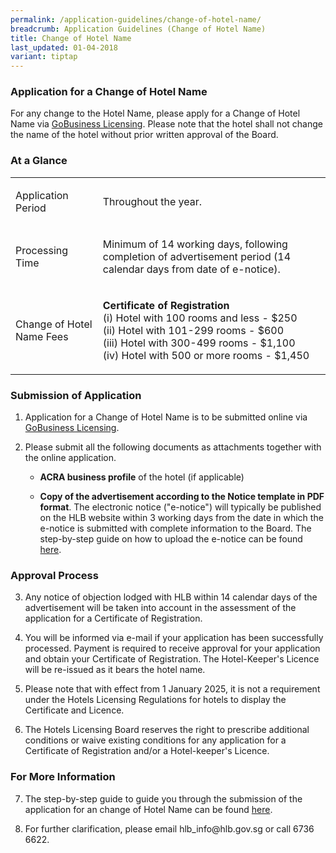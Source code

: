 ```yaml
---
permalink: /application-guidelines/change-of-hotel-name/
breadcrumb: Application Guidelines (Change of Hotel Name)
title: Change of Hotel Name
last_updated: 01-04-2018
variant: tiptap
---
```

<h3><strong>Application for a Change of Hotel Name</strong></h3>
<p>For any change to the Hotel Name, please apply for a Change of Hotel Name
via <a href="https://dashboard.gobusiness.gov.sg/login" rel="noopener noreferrer nofollow" target="_blank">GoBusiness Licensing</a>.
Please note that the hotel shall not change the name of the hotel without
prior written approval of the Board.</p>
<h3><strong>At a Glance</strong></h3>
<table style="minWidth: 50px">
<colgroup>
<col>
<col>
</colgroup>
<tbody>
<tr>
<td rowspan="1" colspan="1">
<p>Application Period</p>
</td>
<td rowspan="1" colspan="1">
<p>Throughout the year.</p>
</td>
</tr>
<tr>
<td rowspan="1" colspan="1">
<p>Processing Time</p>
</td>
<td rowspan="1" colspan="1">
<p>Minimum of 14 working days, following completion of advertisement period
(14 calendar days from date of e-notice).</p>
</td>
</tr>
<tr>
<td rowspan="1" colspan="1">
<p>Change of Hotel Name Fees</p>
</td>
<td rowspan="1" colspan="1">
<p><strong>Certificate of Registration</strong> 
<br>(i) Hotel with 100 rooms and less - $250
<br>(ii) Hotel with 101-299 rooms - $600
<br>(iii) Hotel with 300-499 rooms - $1,100
<br>(iv) Hotel with 500 or more rooms - $1,450
<br>
</p>
</td>
</tr>
</tbody>
</table>
<h3><strong>Submission of Application</strong></h3>
<ol>
<li>
<p>Application for a Change of Hotel Name is to be submitted online via
<a href="https://www.gobusiness.gov.sg/licences" rel="noopener noreferrer nofollow" target="_blank">GoBusiness Licensing</a>.</p>
</li>
<li>
<p>Please submit all the following documents as attachments together with
the online application.</p>
<ul data-tight="true" class="tight">
<li>
<p><strong>ACRA business profile</strong> of the hotel (if applicable)</p>
</li>
<li>
<p><strong>Copy of the advertisement according to the Notice template in PDF format</strong>.
The electronic notice ("e-notice") will typically be published on the HLB
website within 3 working days from the date in which the e-notice is submitted
with complete information to the Board. The step-by-step guide on how to
upload the e-notice can be found <a href="/files/resources/guides/submission_of_e_notice_2025.pdf" rel="noopener noreferrer nofollow" target="_blank">here</a>.</p>
</li>
</ul>
</li>
</ol>
<h3><strong>Approval Process</strong></h3>
<ol start="3">
<li>
<p>Any notice of objection lodged with HLB within 14 calendar days of the
advertisement will be taken into account in the assessment of the application
for a Certificate of Registration.</p>
</li>
<li>
<p>You will be informed via e-mail if your application has been successfully
processed. Payment is required to receive approval for your application
and obtain your Certificate of Registration. The Hotel-Keeper's Licence
will be re-issued as it bears the hotel name.</p>
</li>
<li>
<p>Please note that with effect from 1 January 2025, it is not a requirement
under the Hotels Licensing Regulations for hotels to display the Certificate
and Licence.</p>
</li>
<li>
<p>The Hotels Licensing Board reserves the right to prescribe additional
conditions or waive existing conditions for any application for a Certificate
of Registration and/or a Hotel-keeper's Licence.</p>
</li>
</ol>
<h3><strong>For More Information</strong></h3>
<ol start="7" data-tight="true" class="tight">
<li>
<p>The step-by-step guide to guide you through the submission of the application
for an change of Hotel Name can be found <a href="/files/resources/guides/guide_amendment_of_licence_2025.pdf" rel="noopener noreferrer nofollow" target="_blank">here</a>.</p>
</li>
</ol>
<ol start="8">
<li>
<p>For further clarification, please email hlb_info@hlb.gov.sg or call 6736
6622.</p>
</li>
</ol>
<p></p>
